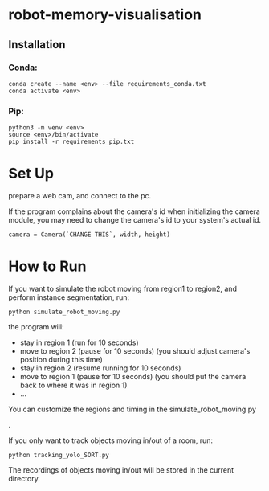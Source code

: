 # robot-memory-visualisation

## Installation
### Conda:
```
conda create --name <env> --file requirements_conda.txt
conda activate <env>
```

### Pip:
```
python3 -m venv <env>
source <env>/bin/activate
pip install -r requirements_pip.txt
```


# Set Up

prepare a web cam, and connect to the pc.

If the program complains about the camera's id when initializing the camera module, you may need to change the camera's id to your system's actual id.
```
camera = Camera(`CHANGE THIS`, width, height)
```


# How to Run
If you want to simulate the robot moving from region1 to region2, and perform instance segmentation, run:
```
python simulate_robot_moving.py
```

the program will:

- stay in region 1 (run for 10 seconds)
- move to region 2 (pause for 10 seconds) (you should adjust camera's position during this time)
- stay in region 2 (resume running for 10 seconds)
- move to region 1 (pause for 10 seconds) (you should put the camera back to where it was in region 1)
- ...

You can customize the regions and timing in the simulate_robot_moving.py

.


If you only want to track objects moving in/out of a room, run:
```
python tracking_yolo_SORT.py
```

The recordings of objects moving in/out will be stored in the current directory.